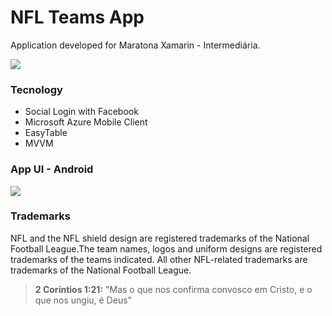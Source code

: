 # NFL Teams App
Application developed for Maratona Xamarin - Intermediária.

![](http://insidecode.com.br/apps/NFLTeamsApp/nfl_logo.png)

### Tecnology
- Social Login with Facebook
- Microsoft Azure Mobile Client
- EasyTable
- MVVM

### App UI - Android
![](http://insidecode.com.br/apps/NFLTeamsApp/nflteams_ui_android.png)


### Trademarks
NFL and the NFL shield design are registered trademarks of the National Football League.The team names, logos and uniform designs are registered trademarks of the teams indicated. All other NFL-related trademarks are trademarks of the National Football League.

> **2 Coríntios 1:21:** "Mas o que nos confirma convosco em Cristo, e o que nos ungiu, é Deus"
